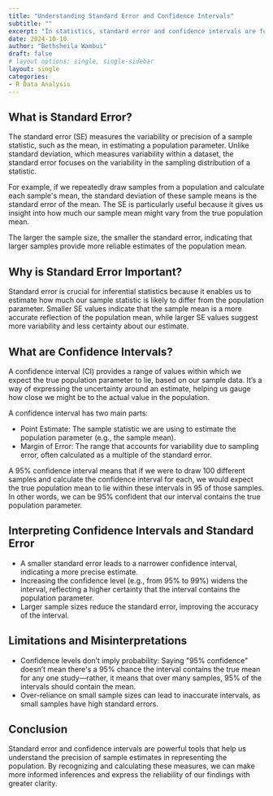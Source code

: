 ```yaml
---
title: "Understanding Standard Error and Confidence Intervals"
subtitle: ""
excerpt: "In statistics, standard error and confidence intervals are fundamental concepts that help us draw conclusions about population parameters based on sample data. These tools are essential for estimating population means, proportions, and other characteristics in a way that reflects the uncertainty inherent in working with samples. Let’s dive into what these concepts mean and how they are used."
date: 2024-10-10
author: "Bethsheila Wambui"
draft: false
# layout options: single, single-sidebar
layout: single
categories:
- R Data Analysis
---
```




## What is Standard Error?

The standard error (SE) measures the variability or precision of a sample statistic, such as the mean, in estimating a population parameter. Unlike standard deviation, which measures variability within a dataset, the standard error focuses on the variability in the sampling distribution of a statistic.

For example, if we repeatedly draw samples from a population and calculate each sample's mean, the standard deviation of these sample means is the standard error of the mean. The SE is particularly useful because it gives us insight into how much our sample mean might vary from the true population mean.

The larger the sample size, the smaller the standard error, indicating that larger samples provide more reliable estimates of the population mean.

## Why is Standard Error Important?

Standard error is crucial for inferential statistics because it enables us to estimate how much our sample statistic is likely to differ from the population parameter. Smaller SE values indicate that the sample mean is a more accurate reflection of the population mean, while larger SE values suggest more variability and less certainty about our estimate.

## What are Confidence Intervals?
A confidence interval (CI) provides a range of values within which we expect the true population parameter to lie, based on our sample data. It’s a way of expressing the uncertainty around an estimate, helping us gauge how close we might be to the actual value in the population.

A confidence interval has two main parts:

- Point Estimate: The sample statistic we are using to estimate the population parameter (e.g., the sample mean).
- Margin of Error: The range that accounts for variability due to sampling error, often calculated as a multiple of the standard error.

A 95% confidence interval means that if we were to draw 100 different samples and calculate the confidence interval for each, we would expect the true population mean to lie within these intervals in 95 of those samples. In other words, we can be 95% confident that our interval contains the true population parameter.

## Interpreting Confidence Intervals and Standard Error

- A smaller standard error leads to a narrower confidence interval, indicating a more precise estimate.
- Increasing the confidence level (e.g., from 95% to 99%) widens the interval, reflecting a higher certainty that the interval contains the population parameter.
- Larger sample sizes reduce the standard error, improving the accuracy of the interval.

## Limitations and Misinterpretations

- Confidence levels don’t imply probability: Saying "95% confidence" doesn’t mean there's a 95% chance the interval contains the true mean for any one study—rather, it means that over many samples, 95% of the intervals should contain the mean.
- Over-reliance on small sample sizes can lead to inaccurate intervals, as small samples have high standard errors.

## Conclusion

Standard error and confidence intervals are powerful tools that help us understand the precision of sample estimates in representing the population. By recognizing and calculating these measures, we can make more informed inferences and express the reliability of our findings with greater clarity.
